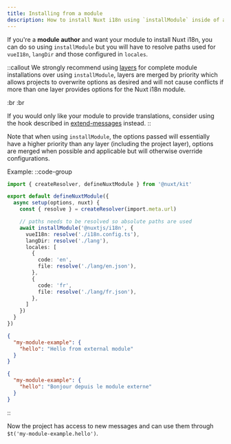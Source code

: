 ```yaml
---
title: Installing from a module
description: How to install Nuxt i18n using `installModule` inside of a module.
---
```


If you're a **module author** and want your module to install Nuxt i18n, you can do so using `installModule` but you will have to resolve paths used for `vueI18n`, `langDir` and those configured in `locales`.

::callout
We strongly recommend using [layers](/docs/guide/layers) for complete module installations over using `installModule`, layers are merged by priority which allows projects to overwrite options as desired and will not cause conflicts if more than one layer provides options for the Nuxt i18n module.

:br :br

If you would only like your module to provide translations, consider using the hook described in [extend-messages](/docs/guide/extend-messages) instead.
::

Note that when using `installModule`, the options passed will essentially have a higher priority than any layer (including the project layer), options are merged when possible and applicable but will otherwise override configurations.

Example:
::code-group

```ts [my-module-example/module.ts]
import { createResolver, defineNuxtModule } from '@nuxt/kit'

export default defineNuxtModule({
  async setup(options, nuxt) {
    const { resolve } = createResolver(import.meta.url)

    // paths needs to be resolved so absolute paths are used
    await installModule('@nuxtjs/i18n', {
      vueI18n: resolve('./i18n.config.ts'),
      langDir: resolve('./lang'),
      locales: [
        {
          code: 'en',
          file: resolve('./lang/en.json'),
        },
        {
          code: 'fr',
          file: resolve('./lang/fr.json'),
        },
      ]
    })
  }
})
```

```json [lang/en.json]
{
  "my-module-example": {
    "hello": "Hello from external module"
  }
}
```

```json [lang/fr.json]
{
  "my-module-example": {
    "hello": "Bonjour depuis le module externe"
  }
}
```

::

Now the project has access to new messages and can use them through `$t('my-module-example.hello')`.

